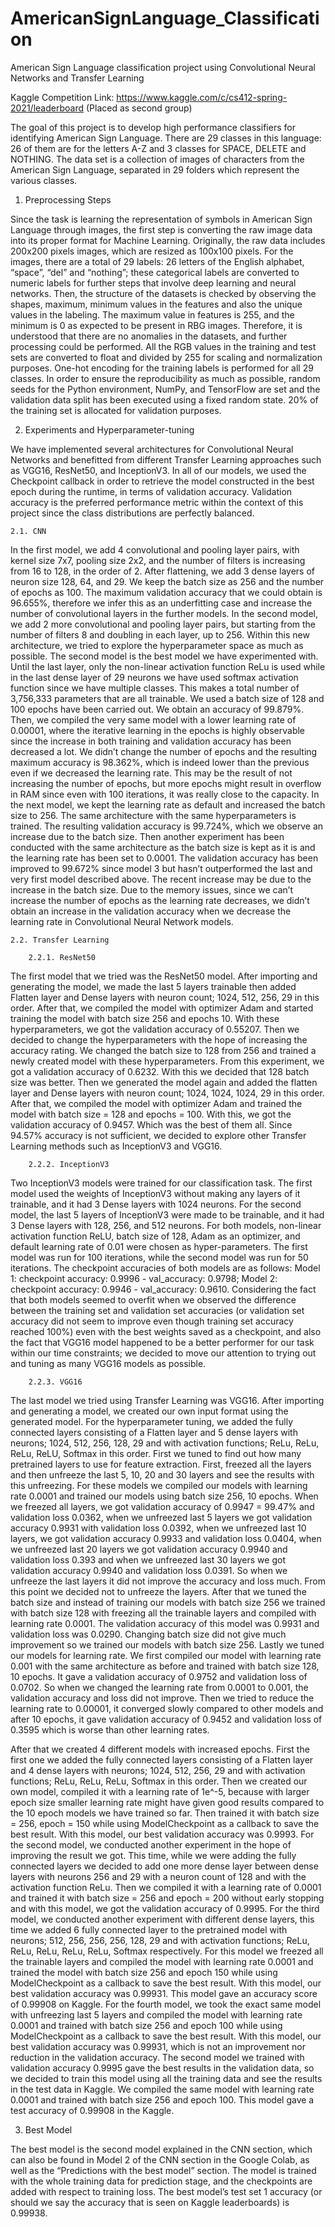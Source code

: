 # AmericanSignLanguage_Classification
American Sign Language classification project using Convolutional Neural Networks and Transfer Learning

Kaggle Competition Link: https://www.kaggle.com/c/cs412-spring-2021/leaderboard (Placed as second group)

The goal of this project is to develop high performance classifiers for identifying American Sign Language. There are 29 classes in this language: 26 of them are for the letters A-Z and 3 classes for SPACE, DELETE and NOTHING. The data set is a collection of images of characters from the American Sign Language, separated in 29 folders which represent the various classes.

1.	Preprocessing Steps

Since the task is learning the representation of symbols in American Sign Language through images, the first step is converting the raw image data into its proper format for Machine Learning. Originally, the raw data includes 200x200 pixels images, which are resized as 100x100 pixels. For the images, there are a total of 29 labels: 26 letters of the English alphabet, “space”, “del” and “nothing”; these categorical labels are converted to numeric labels for further steps that involve deep learning and neural networks. Then, the structure of the datasets is checked by observing the shapes, maximum, minimum values in the features and also the unique values in the labeling. The maximum value in features is 255, and the minimum is 0 as expected to be present in RBG images. Therefore, it is understood that there are no anomalies in the datasets, and further processing could be performed. All the RGB values in the training and test sets are converted to float and divided by 255 for scaling and normalization purposes. One-hot encoding for the training labels is performed for all 29 classes. In order to ensure the reproducibility as much as possible, random seeds for the Python environment, NumPy, and TensorFlow are set and the validation data split has been executed using a fixed random state. 20% of the training set is allocated for validation purposes. 

2.	Experiments and Hyperparameter-tuning

We have implemented several architectures for Convolutional Neural Networks and benefitted from different Transfer Learning approaches such as VGG16, ResNet50, and InceptionV3. In all of our models, we used the Checkpoint callback in order to retrieve the model constructed in the best epoch during the runtime, in terms of validation accuracy. Validation accuracy is the preferred performance metric within the context of this project since the class distributions are perfectly balanced.  

  	2.1. CNN

In the first model, we add 4 convolutional and pooling layer pairs, with kernel size 7x7, pooling size 2x2, and the number of filters is increasing from 16 to 128, in the order of 2. After flattening, we add 3 dense layers of neuron size 128, 64, and 29. We keep the batch size as 256 and the number of epochs as 100. The maximum validation accuracy that we could obtain is 96.655%, therefore we infer this as an underfitting case and increase the number of convolutional layers in the further models.
In the second model, we add 2 more convolutional and pooling layer pairs, but starting from the number of filters 8 and doubling in each layer, up to 256. Within this new architecture, we tried to explore the hyperparameter space as much as possible. The second model is the best model we have experimented with. Until the last layer, only the non-linear activation function ReLu is used while in the last dense layer of 29 neurons we have used softmax activation function since we have multiple classes. This makes a total number of 3,756,333 parameters that are all trainable. We used a batch size of 128 and 100 epochs have been carried out. We obtain an accuracy of 99.879%. 
Then, we compiled the very same model with a lower learning rate of 0.00001, where the iterative learning in the epochs is highly observable since the increase in both training and validation accuracy has been decreased a lot. We didn’t change the number of epochs and the resulting maximum accuracy is 98.362%, which is indeed lower than the previous even if we decreased the learning rate. This may be the result of not increasing the number of epochs, but more epochs might result in overflow in RAM since even with 100 iterations, it was really close to the capacity.
In the next model, we kept the learning rate as default and increased the batch size to 256. The same architecture with the same hyperparameters is trained. The resulting validation accuracy is 99.724%, which we observe an increase due to the batch size.
Then another experiment has been conducted with the same architecture as the batch size is kept as it is and the learning rate has been set to 0.0001. The validation accuracy has been improved to 99.672% since model 3 but hasn’t outperformed the last and very first model described above. The recent increase may be due to the increase in the batch size. Due to the memory issues, since we can’t increase the number of epochs as the learning rate decreases, we didn’t obtain an increase in the validation accuracy when we decrease the learning rate in Convolutional Neural Network models.

  	2.2. Transfer Learning

    	2.2.1. ResNet50
    
  The first model that we tried was the ResNet50 model. After importing and generating the model, we made the last 5 layers trainable then added Flatten layer and Dense layers with neuron count; 1024, 512, 256, 29 in this order. After that, we compiled the model with optimizer Adam and started training the model with batch size 256 and epochs 10. With these hyperparameters, we got the validation accuracy of 0.55207.
Then we decided to change the hyperparameters with the hope of increasing the accuracy rating. We changed the batch size to 128 from 256 and trained a newly created model with these hyperparameters. From this experiment, we got a validation accuracy of 0.6232. With this we decided that 128 batch size was better.
Then we generated the model again and added the flatten layer and Dense layers with neuron count; 1024, 1024, 1024, 29 in this order. After that, we compiled the model with optimizer Adam and trained the model with batch size = 128 and epochs = 100. With this, we got the validation accuracy of 0.9457. Which was the best of them all. Since 94.57% accuracy is not sufficient, we decided to explore other Transfer Learning methods such as InceptionV3 and VGG16.

    	2.2.2. InceptionV3

  Two InceptionV3 models were trained for our classification task. The first model used the weights of InceptionV3 without making any layers of it trainable, and it had 3 Dense layers with 1024 neurons. For the second model, the last 5 layers of InceptionV3 were made to be trainable, and it had 3 Dense layers with 128, 256, and 512 neurons. For both models, non-linear activation function ReLU, batch size of 128, Adam as an optimizer, and default learning rate of 0.01 were chosen as hyper-parameters. The first model was run for 100 iterations, while the second model was run for 50 iterations. The checkpoint accuracies of both models are as follows: Model 1: checkpoint accuracy: 0.9996 - val_accuracy: 0.9798; Model 2: checkpoint accuracy: 0.9946 - val_accuracy: 0.9610. Considering the fact that both models seemed to overfit when we observed the difference between the training set and validation set accuracies (or validation set accuracy did not seem to improve even though training set accuracy reached 100%) even with the best weights saved as a checkpoint, and also the fact that VGG16 model happened to be a better performer for our task within our time constraints; we decided to move our attention to trying out and tuning as many VGG16 models as possible. 

    	2.2.3. VGG16

  The last model we tried using Transfer Learning was VGG16. After importing and generating a model, we created our own input format using the generated model. For the hyperparameter tuning, we added the fully connected layers consisting of a Flatten layer and 5 dense layers with neurons; 1024, 512, 256, 128, 29 and with activation functions; ReLu, ReLu, ReLu, ReLU, Softmax in this order. First we tuned to find out how many pretrained layers to use for feature extraction. First, freezed all the layers and then unfreeze the last 5, 10, 20 and 30 layers and see the results with this unfreezing. For these models we compiled our models with learning rate 0.0001 and trained our models using batch size 256, 10 epochs. When we freezed all layers, we got validation accuracy of 0.9947 = 99.47% and validation loss 0.0362, when we unfreezed last 5 layers we got validation accuracy 0.9931 with validation loss 0.0392, when we unfreezed last 10 layers, we got validation accuracy 0.9933 and validation loss 0.0404, when we unfreezed last 20 layers we got validation accuracy 0.9940 and validation loss 0.393 and when we unfreezed last 30 layers we got validation accuracy 0.9940 and validation loss 0.0391. So when we unfreeze the last layers it did not improve the accuracy and loss much. From this point we decided not to unfreeze the layers. After that we tuned the batch size and instead of training our models with batch size 256 we trained with batch size 128 with freezing all the trainable layers and compiled with learning rate 0.0001. The validation accuracy of this model was 0.9931 and validation loss was 0.0290. Changing batch size did not give much improvement so we trained our models with batch size 256. Lastly we tuned our models for learning rate. We first compiled our model with learning rate 0.001 with the same architecture as before and trained with batch size 128, 10 epochs. It gave a validation accuracy of 0.9752 and validation loss of 0.0702. So when we changed the learning rate from 0.0001 to 0.001, the validation accuracy and loss did not improve. Then we tried to reduce the learning rate to 0.00001, it converged slowly compared to other models and after 10 epochs, it gave validation accuracy of 0.9452 and validation loss of 0.3595 which is worse than other learning rates. 

  After that we created 4 different models with increased epochs. First the first one we added the fully connected layers consisting of a Flatten layer and 4 dense layers with neurons; 1024, 512, 256, 29 and with activation functions; ReLu, ReLu, ReLu, Softmax in this order. Then we created our own model, compiled it with a learning rate of 1e^-5, because with larger epoch size smaller learning rate might have given good results compared to the 10 epoch models we have trained so far. Then trained it with batch size = 256, epoch = 150 while using ModelCheckpoint as a callback to save the best result. With this model, our best validation accuracy was 0.9993.
	For the second model, we conducted another experiment in the hope of improving the result we got. This time, while we were adding the fully connected layers we decided to add one more dense layer between dense layers with neurons 256 and 29 with a neuron count of 128 and with the activation function ReLu. Then we compiled it with a learning rate of 0.0001 and trained it with batch size = 256 and epoch = 200 without early stopping and with this model, we got the validation accuracy of 0.9995.
	For the third model, we conducted another experiment with different dense layers, this time we added 6 fully connected layer to the pretrained model with neurons; 512, 256, 256, 256, 128, 29 and with activation functions; ReLu, ReLu, ReLu, ReLu, ReLu, Softmax respectively. For this model we freezed all the trainable layers and compiled the model with learning rate 0.0001 and trained the model with batch size 256 and epoch 150 while using ModelCheckpoint as a callback to save the best result. With this model, our best validation accuracy was 0.99931. This model gave an accuracy score of 0.99908 on Kaggle.
	For the fourth model, we took the exact same model with unfreezing last 5 layers and compiled the model with learning rate 0.0001 and trained with batch size 256 and epoch 100 while using ModelCheckpoint as a callback to save the best result. With this model, our best validation accuracy was 0.99931, which is not an improvement nor reduction in the validation accuracy.
	The second model we trained with validation accuracy 0.9995 gave the best results in the validation data, so we decided to train this model using all the training data and see the results in the test data in Kaggle. We compiled the same model with learning rate 0.0001 and trained with batch size 256 and epoch 100. This model gave a test accuracy of 0.99908 in the Kaggle.
  
3.	Best Model

The best model is the second model explained in the CNN section, which can also be found in Model 2 of the CNN section in the Google Colab, as well as the “Predictions with the best model” section. The model is trained with the whole training data for prediction stage, and the checkpoints are added with respect to training loss. The best model’s test set 1 accuracy (or should we say the accuracy that is seen on Kaggle leaderboards) is 0.99938.

